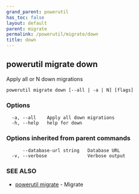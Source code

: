 ```yaml
---
grand_parent: powerutil
has_toc: false
layout: default
parent: migrate
permalink: /powerutil/migrate/down
title: down
---
```

## powerutil migrate down

Apply all or N down migrations

```
powerutil migrate down [--all | -a | N] [flags]
```

### Options

```
  -a, --all    Apply all down migrations
  -h, --help   help for down
```

### Options inherited from parent commands

```
      --database-url string   Database URL
  -v, --verbose               Verbose output
```

### SEE ALSO

* [powerutil migrate](/powerutil/migrate)	 - Migrate
